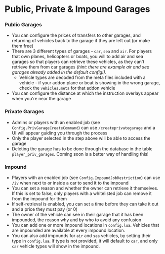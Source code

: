 # Public, Private & Impound Garages

### Public Garages

* You can configure the prices of transfers to other garages, and returning of vehicles back to the garage if they are left out (or make them free)
* There are 3 different types of garages - `car`, `sea` and `air`. For players that own planes, helicopters or boats, you will to add air and sea garages so that players can retrieve these vehicles, as they can't retrieve them from car garages _(hint: there are example air and sea garages already added in the default config!)_.
  * Vehicle types are decoded from the meta files included with a vehicle - if your addon plane or boat is showing in the wrong garage, check the `vehicles.meta` for that addon vehicle
* You can configure the distance at which the instruction overlays appear when you're near the garage

### Private Garages

* Admins or players with an enabled job (see `Config.PrivGarageCreateCommand`) can use `/createprivategarage` and a UI will appear guiding you through the process
* Only the player selected in the step above will be able to access the garage
* Deleting the garage has to be done through the database in the table `player_priv_garages`. Coming soon is a better way of handling this!

### Impound

* Players with an enabled job (see `Config.ImpoundJobRestriction`) can use `/iv` when next to or inside a car to send it to the impound
* You can set a reason and whether the owner can retrieve it themselves. If this is set to false, only players with a whitelisted job can remove it from the impound for them
* If self-retrieval is enabled, you can set a time before they can take it out and a price they must pay (or 0)
* The owner of the vehicle can see in their garage that it has been impounded, the reason why and by who to avoid any confusion
* You can add one or more impound locations in `config.lua`. Vehicles that are impounded are available at every impound location.
* You can also add impounds for `air` and `sea` vehicles, by setting their type in `config.lua`. If type is not provided, it will default to `car`, and only `car` vehicle types will show in the impound.

###
